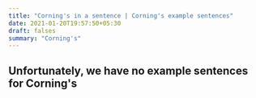 ```yaml
---
title: "Corning's in a sentence | Corning's example sentences"
date: 2021-01-20T19:57:50+05:30
draft: falses
summary: "Corning's"
---
```

## Unfortunately, we have no example sentences for Corning's                 
